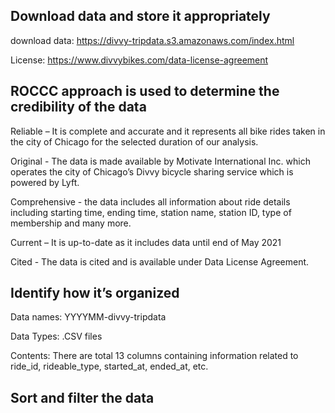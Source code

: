 
## Download data and store it appropriately

download data:
https://divvy-tripdata.s3.amazonaws.com/index.html

License:
https://www.divvybikes.com/data-license-agreement

## ROCCC approach is used to determine the credibility of the data

Reliable – It is complete and accurate and it represents all bike rides taken in the city of Chicago for the selected duration of our analysis.

Original - The data is made available by Motivate International Inc. which operates the city of Chicago’s Divvy bicycle sharing service which is powered by Lyft.

Comprehensive - the data includes all information about ride details including starting time, ending time, station name, station ID, type of membership and many more.

Current – It is up-to-date as it includes data until end of May 2021

Cited - The data is cited and is available under Data License Agreement.


## Identify how it’s organized

Data names: YYYYMM-divvy-tripdata

Data Types: .CSV files

Contents: There are total 13 columns containing information related to ride_id, rideable_type, started_at, ended_at, etc.

## Sort and filter the data
